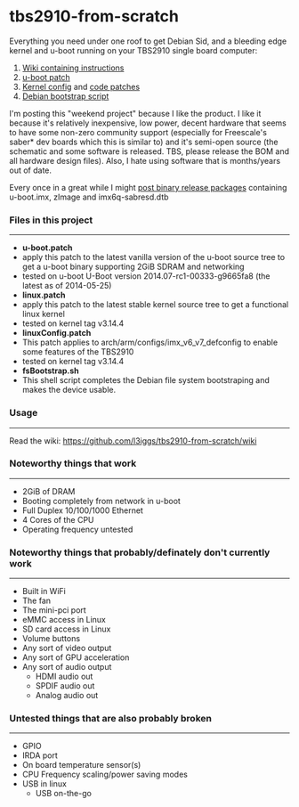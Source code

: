 tbs2910-from-scratch
===============

Everything you need under one roof to get Debian Sid, and a bleeding edge kernel and u-boot running on your TBS2910 single board computer:  
1. [Wiki containing instructions](https://github.com/l3iggs/tbs2910-from-scratch/wiki)  
2. [u-boot patch](https://raw.githubusercontent.com/l3iggs/tbs2910-from-scratch/master/u-boot.patch)   
3. [Kernel config](https://raw.githubusercontent.com/l3iggs/tbs2910-from-scratch/master/linuxConfig.patch) and [code patches](https://raw.githubusercontent.com/l3iggs/tbs2910-from-scratch/master/linux.patch)  
4. [Debian bootstrap script](https://raw.githubusercontent.com/l3iggs/tbs2910-from-scratch/master/fsBootstrap.sh)

I'm posting this "weekend project" because I like the product. I like it because it's relatively inexpensive, low power, decent hardware that seems to have some non-zero community support (especially for Freescale's saber* dev boards which this is similar to) and it's semi-open source (the schematic and some software is released. TBS, please release the BOM and all hardware design files). Also, I hate using software that is months/years out of date.

Every once in a great while I might [post binary release packages](https://github.com/l3iggs/tbs2910-from-scratch/releases) containing u-boot.imx, zImage and imx6q-sabresd.dtb  
### Files in this project
---
- **u-boot.patch**
 - apply this patch to the latest vanilla version of the u-boot source tree to get a u-boot binary supporting 2GiB SDRAM and networking
 - tested on u-boot U-Boot version 2014.07-rc1-00333-g9665fa8 (the latest as of 2014-05-25)
- **linux.patch**
 - apply this patch to the latest stable kernel source tree to get a functional linux kernel
 - tested on kernel tag v3.14.4
- **linuxConfig.patch**
 - This patch applies to arch/arm/configs/imx_v6_v7_defconfig to enable some features of the TBS2910
 - tested on kernel tag v3.14.4 
- **fsBootstrap.sh**
 - This shell script completes the Debian file system bootstraping and makes the device usable.

### Usage
---
Read the wiki: https://github.com/l3iggs/tbs2910-from-scratch/wiki

### Noteworthy things that work
---
- 2GiB of DRAM
- Booting completely from network in u-boot
- Full Duplex 10/100/1000 Ethernet
- 4 Cores of the CPU
 - Operating frequency untested

### Noteworthy things that probably/definately don't currently work
---
- Built in WiFi
- The fan
- The mini-pci port
- eMMC access in Linux
- SD card access in Linux
- Volume buttons
- Any sort of video output
- Any sort of GPU acceleration
- Any sort of audio output
  - HDMI audio out
  - SPDIF audio out
  - Analog audio out

### Untested things that are also probably broken 
---
- GPIO
- IRDA port
- On board temperature sensor(s)
- CPU Frequency scaling/power saving modes
- USB in linux
  - USB on-the-go

